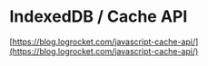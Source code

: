# IndexedDB / Cache API

[https://blog.logrocket.com/javascript-cache-api/](https://blog.logrocket.com/javascript-cache-api/)  




